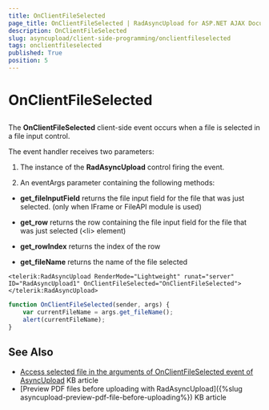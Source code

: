```yaml
---
title: OnClientFileSelected
page_title: OnClientFileSelected | RadAsyncUpload for ASP.NET AJAX Documentation
description: OnClientFileSelected
slug: asyncupload/client-side-programming/onclientfileselected
tags: onclientfileselected
published: True
position: 5
---
```


# OnClientFileSelected

## 

The **OnClientFileSelected** client-side event occurs when a file is selected in a file input control.

The event handler receives two parameters:

1. The instance of the **RadAsyncUpload** control firing the event.

1. An eventArgs parameter containing the following methods:

* **get_fileInputField** returns the file input field for the file that was just selected. (only when IFrame or FileAPI module is used)

* **get_row** returns the row containing the file input field for the file that was just selected (\<li\> element)

* **get_rowIndex** returns the index of the row

* **get_fileName** returns the name of the file selected

````ASPNET
<telerik:RadAsyncUpload RenderMode="Lightweight" runat="server" ID="RadAsyncUpload1" OnClientFileSelected="OnClientFileSelected"></telerik:RadAsyncUpload>
````

````JavaScript
function OnClientFileSelected(sender, args) {
	var currentFileName = args.get_fileName();
	alert(currentFileName);
}
````

## See Also

* [Access selected file in the arguments of OnClientFileSelected event of AsyncUpload](https://www.telerik.com/support/kb/aspnet-ajax/upload-(async)/details/access-selected-file-in-the-arguments-of-onclientfileselected-event-of-asyncupload) KB article
* [Preview PDF files before uploading with RadAsyncUpload]({%slug asyncupload-preview-pdf-file-before-uploading%}) KB article

